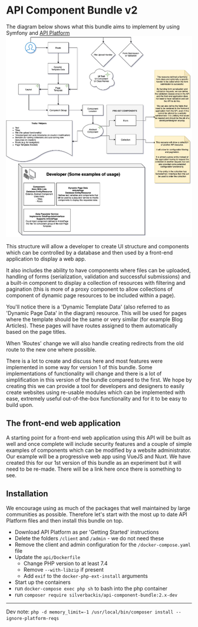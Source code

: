 # API Component Bundle v2
The diagram below shows what this bundle aims to implement by using Symfony and [API Platform](https://github.com/api-platform/api-platform)
![Api Component Bundle - Basic Flow](./docs/images/API%20Component%20Bundle%20v2%20Flow.jpg)

This structure will allow a developer to create UI structure and components which can be controlled by a database and then used by a front-end application to display a web app.

It also includes the ability to have components where files can be uploaded, handling of forms (serialization, validation and successful submissions) and a built-in component to display a collection of resources with filtering and pagination (this is more of a proxy component to allow collections of component of dynamic page resources to be included within a page).

You'll notice there is a 'Dynamic Template Data' (also referred to as 'Dynamic Page Data' in the diagram) resource. This will be used for pages where the template should be the same or very similar (for example Blog Articles). These pages will have routes assigned to them automatically based on the page titles.

When 'Routes' change we will also handle creating redirects from the old route to the new one where possible.

There is a lot to create and discuss here and most features were implemented in some way for version 1 of this bundle. Some implementations of functionality will change and there is a lot of simplification in this version of the bundle compared to the first. We hope by creating this we can provide a tool for developers and designers to easily create websites using re-usable modules which can be implemented with ease, extremely useful out-of-the-box functionality and for it to be easy to build upon.

## The front-end web application
A starting point for a front-end web application using this API will be built as well and once complete will include security features and a couple of simple examples of components which can be modified by a website administrator. Our example will be a progressive web app using VueJS and Nuxt. We have created this for our 1st version of this bundle as an experiment but it will need to be re-made. There will be a link here once there is something to see.

## Installation
We encourage using as much of the packages that well maintained by large communities as possible. Therefore let's start with the most up to date API Platform files and then install this bundle on top.
- Download API Platform as per 'Getting Started' instructions
- Delete the folders `/client` and `/admin` - we do not need these
- Remove the client and admin configuration for the `/docker-compose.yaml` file
- Update the `api/Dockerfile`
  - Change PHP version to at least 7.4
  - Remove `--with-libzip` if present
  - Add `exif` to the `docker-php-ext-install` arguments
- Start up the containers
- run `docker-compose exec php sh` to bash into the php container
- run `composer require silverbackis/api-component-bundle:2.x-dev`

---
Dev note:
`php -d memory_limit=-1 /usr/local/bin/composer install --ignore-platform-reqs`
